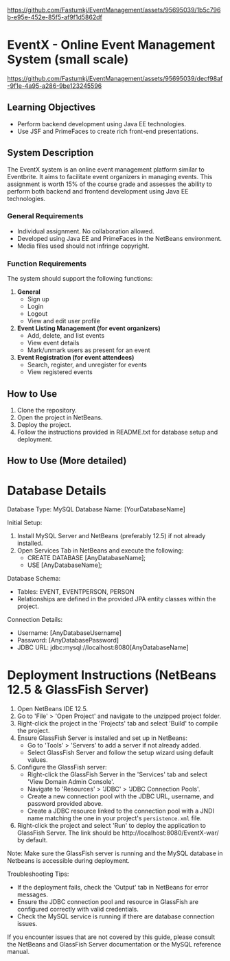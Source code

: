 
https://github.com/Fastumkj/EventManagement/assets/95695039/1b5c796b-e95e-452e-85f5-af9f1d5862df
# EventX - Online Event Management System (small scale)


https://github.com/Fastumkj/EventManagement/assets/95695039/decf98af-9f1e-4a95-a286-9be123245596

## Learning Objectives
- Perform backend development using Java EE technologies.
- Use JSF and PrimeFaces to create rich front-end presentations.

## System Description
The EventX system is an online event management platform similar to Eventbrite. It aims to facilitate event organizers in managing events. This assignment is worth 15% of the course grade and assesses the ability to perform both backend and frontend development using Java EE technologies.

### General Requirements
- Individual assignment. No collaboration allowed.
- Developed using Java EE and PrimeFaces in the NetBeans environment.
- Media files used should not infringe copyright.

### Function Requirements
The system should support the following functions:

1. **General**
   - Sign up
   - Login
   - Logout
   - View and edit user profile
2. **Event Listing Management (for event organizers)**
   - Add, delete, and list events
   - View event details
   - Mark/unmark users as present for an event
3. **Event Registration (for event attendees)**
   - Search, register, and unregister for events
   - View registered events

## How to Use
1. Clone the repository.
2. Open the project in NetBeans.
3. Deploy the project.
4. Follow the instructions provided in README.txt for database setup and deployment.

## How to Use (More detailed)
Database Details
=======================================
Database Type: MySQL
Database Name: [YourDatabaseName]

Initial Setup:
1. Install MySQL Server and NetBeans (preferably 12.5) if not already installed.
2. Open Services Tab in NetBeans and execute the following:
   - CREATE DATABASE [AnyDatabaseName];
   - USE [AnyDatabaseName];

Database Schema:
- Tables: EVENT, EVENTPERSON, PERSON
- Relationships are defined in the provided JPA entity classes within the project.

Connection Details:
- Username: [AnyDatabaseUsername]
- Password: [AnyDatabasePassword]
- JDBC URL: jdbc:mysql://localhost:8080[AnyDatabaseName]

Deployment Instructions (NetBeans 12.5 & GlassFish Server)
=======================================
1. Open NetBeans IDE 12.5.
2. Go to 'File' > 'Open Project' and navigate to the unzipped project folder.
3. Right-click the project in the 'Projects' tab and select 'Build' to compile the project.
4. Ensure GlassFish Server is installed and set up in NetBeans:
   - Go to 'Tools' > 'Servers' to add a server if not already added.
   - Select GlassFish Server and follow the setup wizard using default values.
5. Configure the GlassFish server:
   - Right-click the GlassFish Server in the 'Services' tab and select 'View Domain Admin Console'.
   - Navigate to 'Resources' > 'JDBC' > 'JDBC Connection Pools'.
   - Create a new connection pool with the JDBC URL, username, and password provided above.
   - Create a JDBC resource linked to the connection pool with a JNDI name matching the one in your project's `persistence.xml` file.
6. Right-click the project and select 'Run' to deploy the application to GlassFish Server. The link should be http://localhost:8080/EventX-war/ by default.

Note: Make sure the GlassFish server is running and the MySQL database in Netbeans is accessible during deployment.

Troubleshooting Tips:
- If the deployment fails, check the 'Output' tab in NetBeans for error messages.
- Ensure the JDBC connection pool and resource in GlassFish are configured correctly with valid credentials.
- Check the MySQL service is running if there are database connection issues.

If you encounter issues that are not covered by this guide, please consult the NetBeans and GlassFish Server documentation or the MySQL reference manual.

